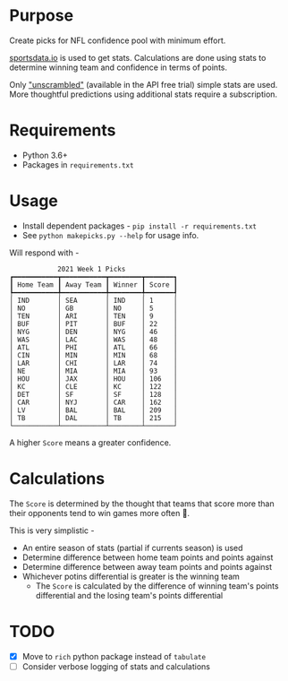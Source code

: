 # Purpose
Create picks for NFL confidence pool with minimum effort.

[sportsdata.io](https://sportsdata.io) is used to get stats. Calculations are
done using stats to determine winning team and confidence in terms of points.

Only ["unscrambled"](https://sportsdata.io/developers/faq#scrambled-data) 
(available in the API free trial) simple stats are used. More thoughtful 
predictions using additional stats require a subscription.

# Requirements
* Python 3.6+
* Packages in `requirements.txt`

# Usage
* Install dependent packages - `pip install -r requirements.txt`
* See `python makepicks.py --help` for usage info.

Will respond with -
```
            2021 Week 1 Picks             
┏━━━━━━━━━━━┳━━━━━━━━━━━┳━━━━━━━━┳━━━━━━━┓
┃ Home Team ┃ Away Team ┃ Winner ┃ Score ┃
┡━━━━━━━━━━━╇━━━━━━━━━━━╇━━━━━━━━╇━━━━━━━┩
│ IND       │ SEA       │ IND    │ 1     │
│ NO        │ GB        │ NO     │ 5     │
│ TEN       │ ARI       │ TEN    │ 9     │
│ BUF       │ PIT       │ BUF    │ 22    │
│ NYG       │ DEN       │ NYG    │ 46    │
│ WAS       │ LAC       │ WAS    │ 48    │
│ ATL       │ PHI       │ ATL    │ 66    │
│ CIN       │ MIN       │ MIN    │ 68    │
│ LAR       │ CHI       │ LAR    │ 74    │
│ NE        │ MIA       │ MIA    │ 93    │
│ HOU       │ JAX       │ HOU    │ 106   │
│ KC        │ CLE       │ KC     │ 122   │
│ DET       │ SF        │ SF     │ 128   │
│ CAR       │ NYJ       │ CAR    │ 162   │
│ LV        │ BAL       │ BAL    │ 209   │
│ TB        │ DAL       │ TB     │ 215   │
└───────────┴───────────┴────────┴───────┘
```

A higher `Score` means a greater confidence.

# Calculations
The `Score` is determined by the thought that teams that score more
than their opponents tend to win games more often 🤔.

This is very simplistic -
* An entire season of stats (partial if currents season) is used
* Determine difference between home team points and points against
* Determine difference between away team points and points against
* Whichever potins differential is greater is the winning team
  * The `Score` is calculated by the difference of winning team's points 
    differential and the losing team's points differential

# TODO
- [x] Move to `rich` python package instead of `tabulate`
- [ ] Consider verbose logging of stats and calculations
